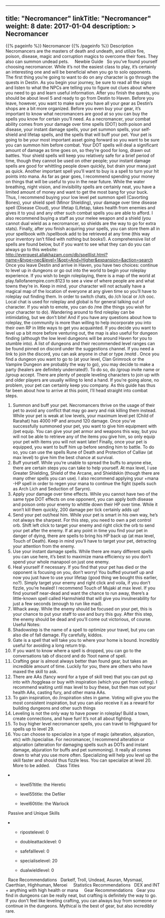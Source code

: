 
---
title: "Necromancer"
linkTitle: "Necromancer"
weight: 8
date: 2017-01-04
description: >
 Necromancer
---

{{% pageinfo %}}
Necromancer
{{% /pageinfo %}}
Description
<span class="line-spacer d-block"> </span>
Necromancers are the masters of death and undeath, and utilize fire, poison, disease, magic and corruption magics to overcome their foes. They also can summon undead pets. 
<span class="line-spacer d-block"> </span>
<span class="line-spacer d-block"> </span>
Newbie Guide
<span class="line-spacer d-block"> </span>
So you’ve found yourself choosing necromancer. While it’s not the easiest class to play, it’s certainly an interesting one and will be beneficial when you go to solo opponents. 
The first thing you’re going to want to do on any character is go through the quests in Destin. As you begin your journey, be sure to read all the signs and listen to what the NPCs are telling you to figure out clues about where you need to go and learn useful information. After you finish the quests, you should be about level 5 and ready to go from Destin to Haven. Before you leave, however, you want to make sure you have all your gear as Destin’s shops are a bit more organized. 
Before you even buy your gear, it’s important to know what necromancers are good at so you can buy the spells you know for certain you’ll need. As a necromancer, your combat ability comes from your damage over time spells (DOT) both poison and disease, your instant damage spells, your pet summon spells, your self-shield and lifetap spells, and the spells that will buff your pet. Your pet is going to be your most important asset going forward so you want to be sure you can summon him before combat. Your DOT spells will deal a significant amount of damage as time goes on, so they’re good for long, drawn out battles. Your shield spells will keep you relatively safe for a brief period of time, though they cannot be used on other people; your instant damage spells are good for whittling people down quickly, but drain your mana just as quick. Another important spell you’ll want to buy is a spell to turn your hit points into mana. 
As far as gear goes, I recommend spending your money on things that will be useful to you in the near future. While the water breathing, night vision, and invisibility spells are certainly neat, you have a limited amount of money and want to get the most bang for your buck. Thus, I recommend buying your low level pet summon spell (Cavorting Bones), your shield spell (Minor Shielding), your damage over time disease spell (Disease Cloud), your lifetap (Lifetap, takes health from enemies and gives it to you) and any other such combat spells you are able to afford. I also recommend buying a staff as your melee weapon and a shield (you cannot dual wield as a necromancer, so shields are the way to go for extra stats). Finally, after you finish acquiring your spells, you can store them all in your spellbook with /spellbook add to be retrieved at any time (this way your inventory isn’t filled with nothing but books!). A comprehensive list of spells are found below, but if you want to see what they can do you can always go to this website: http://everquest.allakhazam.com/db/spelllist.html?name=&type=nec&level=1&opt=And+Higher&expansion=&action=search 
Once you leave Destin and arrive in Haven, you have two choices: continue to level up in dungeons or go out into the world to begin your roleplay experience. If you wish to begin roleplaying, there is a map of the world at play.fallofanempire.com:8123 to see a view of where people are and what towns they’re in. Keep in mind, your character will not actually have a magical map of the location of everyone at any given time so you’ll have to roleplay out finding them. In order to switch chats, do /ch local or /ch ooc. Local chat is used for roleplay and global is for general talking out of character. If you wish to emote, you can do /me (the things you wish for your character to do). Wandering around to find roleplay can be intimidating, but we don’t bite! And if you have any questions about how to roleplay, the community is more than willing to help incorporate you into their own RP in little ways to get you acquainted. 
If you decide you want to level up a bit more before venturing out, the map is also useful for dungeon finding (although the low level dungeons will be around Haven for you to stumble into). A list of dungeons and their recommended level ranges can be found pinned on discord under the suggestions channel. If you need a link to join the discord, you can ask anyone in chat or type /motd . Once you find a dungeon you want to go to (at your level, Clan Grimrock or the Vampire Dungeon are probably the way to go), you may decide to make a party (healers are definitely underrated!). To do so, do /group invite name or /group accept. There are plenty of people leveling characters to join up with and older players are usually willing to lend a hand. If you’re going alone, no problem, your pet can certainly keep you company. As this guide has thus far been about how to arrive at this point, I’ll head straight into combat steps. 
1) Summon and buff your pet. Necromancers thrive on the usage of their pet to avoid any conflict that may go awry and risk killing them instead. While your pet is weak at low levels, your maximum level pet (Child of Rarahat) has 4000 HP and around 120 damage. Once you’ve successfully summoned your pet, you want to give him equipment with /pet equip. You can give your pet armor and weapons this way, but you will not be able to retrieve any of the items you give him, so only equip your pet with items you will not want later! Finally, once your pet is equipped, you want to buff him up before sending him to battle. To do so, you can use the spells Rune of Death and Protection of Calliav (at max level) to give him the best chance at survival. 
2) Buff yourself. While you’re unable to spread the buffs to anyone else, there are certain steps you can take to help yourself. At max level, I use Greater Shielding, Shield of the Arcane, and Shieldskin (though there are many other spells you can use). I also recommend applying your +mana -HP spell in order to regen your mana to continue the fight (spells such as Arch Lich and Seduction of Saryrn). 
3) Apply your damage over time effects. While you cannot have two of the same type DOT effects on one opponent, you can apply both disease and poison onto your enemy to whittle down their HP over time. While it won’t kill them quickly, 200 damage per tick certainly adds up! 
4) Send your pet out/heal him. While your pet is smart in his own way, he’s not always the sharpest. For this step, you need to own a pet control orb. Shift left click to target your enemy and right click the orb to send your pet after the enemy. If at any point in time you find your pet in danger of dying, there are spells to bring his HP back up (at max level, Touch of Death). Keep in mind you’ll have to target your pet, detracting your attention from the enemy. 
5) Use your instant damage spells. While there are many different spells you can use here, it’s best to maximize mana efficiency so you don’t spend your whole manapool on just one enemy. 
6) Heal yourself if necessary. If you find that your pet has died or the opponent is focusing on you, don’t worry! You buffed yourself up and now you just have to use your lifetap (good thing we bought this earlier, no?). Simply target your enemy and right click and voila, if you don’t fizzle, you’re healed! I recommend Touch of Mujaki at max level. If you find yourself near-dead and want the chance to run away, there’s a little-known spell called Harmshield that will give you invulnerability for just a few seconds (enough to run like mad). 
7) Whack away. While the enemy should be focused on your pet, this is your chance to put your staff to use and bury this guy. After this step, the enemy should be dead and you’ll come out victorious, of course. 
Useful Notes: 
1) Shadowstep is the name of a spell to optimize your travel, but you can also die of fall damage. Fly carefully, kiddos. 
2) Gate is a spell that will take you to where your home is bound. Incredibly useful for avoiding a long return trip. 
3) If you want to know where a spell is dropped, you can go to the conversations tab of discord and do ?loot name of spell. 
4) Crafting gear is almost always better than found gear, but takes an incredible amount of time. Luckily for you, there are others who have maxed the skill to ask. 
5) There are AAs (fancy word for a type of skill tree) that you can put xp into with /toggleaa or buy with inspiration (which you get from voting). I recommend waiting until max level to buy these, but then max out your health AAs, casting fury, and other mana AAs. 
6) To gain inspiration, do /inspiration sites in game. Voting will give you the most consistent inspiration, but you can also receive it as a reward for building dungeons and other such things 
7) Leveling is not the only way to have power in roleplay! Build a town, create connections, and have fun! It’s not all about fighting. 
8) To buy higher level necromancer spells, you can travel to Highguard for spells up to level 29. 
9) You can choose to specialize in a type of magic (alteration, abjuration, etc) with /specialise. For necromancer, I recommend alteration or abjuration (alteration for damaging spells such as DOTs and instant damage, abjuration for buffs and pet summoning). It really all comes down to what you use more often. Specializing will help you level up the skill faster and should thus fizzle less. You can specialize at level 20. 
More to be added. 
<span class="line-spacer d-block"> </span>
<span class="line-spacer d-block"> </span>
Class Titles
<span class="line-spacer d-block"> </span>


*   *   level51title: the Heretic 

    *   level55title: the Defiler 

    *   level60title: the Warlock 

    

<span class="line-spacer d-block"> </span>
Passive and Unique Skills
<span class="line-spacer d-block"> </span>


*   *   ripostelevel: 0 

    *   doubleattacklevel: 0 

    *   safefalllevel: 0 

    *   specialiselevel: 20 

    *   dualwieldlevel: 0 

    

<span class="line-spacer d-block"> </span>
Race Recommendations
<span class="line-spacer d-block"> </span>
Darkelf, Troll, Undead, Asuran, Mysmaal, Caerthian, Highhuman, Meroei 
<span class="line-spacer d-block"> </span>
<span class="line-spacer d-block"> </span>
Statistics Recommendations
<span class="line-spacer d-block"> </span>
DEX and INT + anything with high health or mana 
<span class="line-spacer d-block"> </span>
<span class="line-spacer d-block"> </span>
Gear Recommendations
<span class="line-spacer d-block"> </span>
Gear you find in dungeons can be really neat, but crafting is definitely the way to go. If you don't feel like leveling crafting, you can always buy from someone or continue in the dungeons. Mythical is the best of gear, but also incredibly rare.

